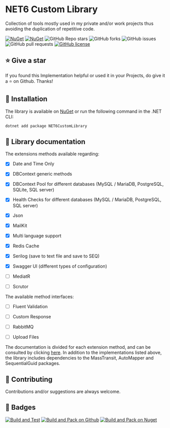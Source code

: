 # NET6 Custom Library

Collection of tools mostly used in my private and/or work projects thus avoiding the duplication of repetitive code.


[![NuGet](https://img.shields.io/nuget/v/NET6CustomLibrary.svg?style=for-the-badge)](https://www.nuget.org/packages/NET6CustomLibrary)
[![NuGet](https://img.shields.io/nuget/dt/NET6CustomLibrary.svg?style=for-the-badge)](https://www.nuget.org/packages/NET6CustomLibrary)
<img alt="GitHub Repo stars" src="https://img.shields.io/github/stars/angelodotnet/NET6CustomLibrary?style=for-the-badge">
<img alt="GitHub forks" src="https://img.shields.io/github/forks/angelodotnet/NET6CustomLibrary?style=for-the-badge">
![GitHub issues](https://img.shields.io/github/issues/angelodotnet/NET6CustomLibrary?style=for-the-badge)
<img alt="GitHub pull requests" src="https://img.shields.io/github/issues-pr/angelodotnet/NET6CustomLibrary?style=for-the-badge">
[![GitHub license](https://img.shields.io/github/license/AngeloDotNet/NET6CustomLibrary?style=for-the-badge)](https://github.com/AngeloDotNet/NET6CustomLibrary/blob/main/LICENSE)


## :star: Give a star

If you found this Implementation helpful or used it in your Projects, do give it a :star: on Github. Thanks!


## :dvd: Installation

The library is available on [NuGet](https://www.nuget.org/packages/NET6CustomLibrary) or run the following command in the .NET CLI:

```bash
dotnet add package NET6CustomLibrary
```


## :memo: Library documentation

The extensions methods available regarding:

- [x] Date and Time Only<br>
- [x] DBContext generic methods<br>
- [x] DBContext Pool for different databases (MySQL / MariaDB, PostgreSQL, SQLite, SQL server)<br>
- [x] Health Checks for different databases (MySQL / MariaDB, PostgreSQL, SQL server)<br>
- [x] Json<br>
- [x] MailKit<br>
- [x] Multi language support<br>
- [x] Redis Cache<br>
- [x] Serilog (save to text file and save to SEQ)<br>
- [x] Swagger UI (different types of configuration)<br>
- [ ] MediatR<br>
- [ ] Scrutor


The available method interfaces:

- [ ] Fluent Validation<br>
- [ ] Custom Response<br>
- [ ] RabbitMQ<br>
- [ ] Upload Files


The documentation is divided for each extension method, and can be consulted by clicking [here](https://github.com/AngeloDotNet/NET6CustomLibrary/blob/main/src/NET6CustomLibrary/Docs/).
In addition to the implementations listed above, the library includes dependencies to the MassTransit, AutoMapper and SequentialGuid packages.


## :muscle: Contributing

Contributions and/or suggestions are always welcome.


## :beginner: Badges

[![Build and Test](https://github.com/AngeloDotNet/NET6CustomLibrary/actions/workflows/build.yml/badge.svg)](https://github.com/AngeloDotNet/NET6CustomLibrary/actions/workflows/build.yml)
[![Build and Pack on Github](https://github.com/AngeloDotNet/NET6CustomLibrary/actions/workflows/dotnet-github.yml/badge.svg)](https://github.com/AngeloDotNet/NET6CustomLibrary/actions/workflows/dotnet-github.yml)
[![Build and Pack on Nuget](https://github.com/AngeloDotNet/NET6CustomLibrary/actions/workflows/dotnet-nuget.yml/badge.svg)](https://github.com/AngeloDotNet/NET6CustomLibrary/actions/workflows/dotnet-nuget.yml)
